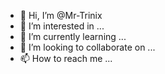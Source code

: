 - 👋 Hi, I’m @Mr-Trinix
- 👀 I’m interested in ...
- 🌱 I’m currently learning ...
- 💞️ I’m looking to collaborate on ...
- 📫 How to reach me ...

<!---
Mr-Trinix/Mr-Trinix is a ✨ special ✨ repository because its `README.md` (this file) appears on your GitHub profile.
You can click the Preview link to take a look at your changes.
--->
